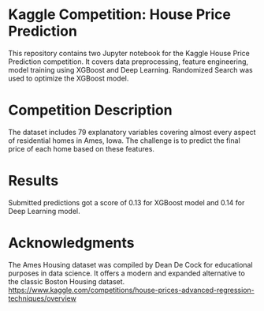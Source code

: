 # Kaggle Competition: House Price Prediction
This repository contains two Jupyter notebook for the Kaggle House Price Prediction competition. It covers data preprocessing, feature engineering, model training using XGBoost and Deep Learning. Randomized Search was used to optimize the XGBoost model.


# Competition Description
The dataset includes 79 explanatory variables covering almost every aspect of residential homes in Ames, Iowa. The challenge is to predict the final price of each home based on these features. 

# Results
Submitted predictions got a  score of 0.13 for XGBoost model and 0.14 for Deep Learning model.

# Acknowledgments
The Ames Housing dataset was compiled by Dean De Cock for educational purposes in data science. It offers a modern and expanded alternative to the classic Boston Housing dataset.
https://www.kaggle.com/competitions/house-prices-advanced-regression-techniques/overview
